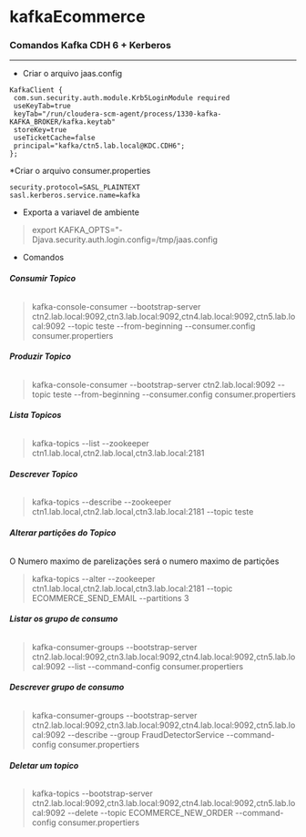 # kafkaEcommerce

### Comandos Kafka CDH 6 + Kerberos
---
* Criar o arquivo jaas.config

```
KafkaClient {
 com.sun.security.auth.module.Krb5LoginModule required
 useKeyTab=true
 keyTab="/run/cloudera-scm-agent/process/1330-kafka-KAFKA_BROKER/kafka.keytab"
 storeKey=true
 useTicketCache=false
 principal="kafka/ctn5.lab.local@KDC.CDH6";
};
```

*Criar o arquivo consumer.properties
```
security.protocol=SASL_PLAINTEXT
sasl.kerberos.service.name=kafka
```

* Exporta a variavel de ambiente
>export KAFKA_OPTS="-Djava.security.auth.login.config=/tmp/jaas.config

* Comandos

###### _**Consumir Topico**_
> kafka-console-consumer --bootstrap-server ctn2.lab.local:9092,ctn3.lab.local:9092,ctn4.lab.local:9092,ctn5.lab.local:9092 --topic teste --from-beginning --consumer.config consumer.propertiers

###### _**Produzir Topico**_
> kafka-console-consumer --bootstrap-server ctn2.lab.local:9092 --topic teste --from-beginning --consumer.config consumer.propertiers

###### _**Lista Topicos**_
>kafka-topics --list --zookeeper ctn1.lab.local,ctn2.lab.local,ctn3.lab.local:2181

###### _**Descrever Topico**_
>kafka-topics --describe --zookeeper ctn1.lab.local,ctn2.lab.local,ctn3.lab.local:2181 --topic teste

###### _**Alterar partições do Topico**_
O Numero maximo de parelizações será o numero maximo de partições
>kafka-topics --alter --zookeeper ctn1.lab.local,ctn2.lab.local,ctn3.lab.local:2181 --topic ECOMMERCE_SEND_EMAIL --partitions 3

###### _**Listar os grupo de consumo**_
>kafka-consumer-groups  --bootstrap-server ctn2.lab.local:9092,ctn3.lab.local:9092,ctn4.lab.local:9092,ctn5.lab.local:9092 --list --command-config consumer.propertiers

###### _**Descrever grupo de consumo**_
>kafka-consumer-groups  --bootstrap-server ctn2.lab.local:9092,ctn3.lab.local:9092,ctn4.lab.local:9092,ctn5.lab.local:9092 --describe --group FraudDetectorService  --command-config consumer.propertiers

###### _**Deletar um topico**_
>kafka-topics  --bootstrap-server ctn2.lab.local:9092,ctn3.lab.local:9092,ctn4.lab.local:9092,ctn5.lab.local:9092 --delete --topic ECOMMERCE_NEW_ORDER --command-config consumer.propertiers